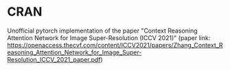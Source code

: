 # CRAN
Unofficial pytorch implementation of the paper "Context Reasoning Attention Network for Image Super-Resolution (ICCV 2021)"
(paper link: https://openaccess.thecvf.com/content/ICCV2021/papers/Zhang_Context_Reasoning_Attention_Network_for_Image_Super-Resolution_ICCV_2021_paper.pdf)
